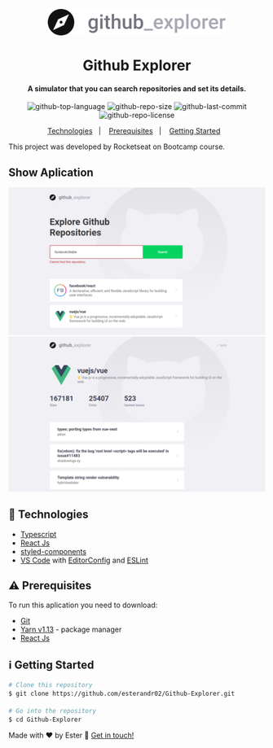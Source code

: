 <p align="center">
  <img alt="logo" src="src/assets/logo.svg" width="350"/>
</p>

<h1 align="center">
      Github Explorer
</h1>

<h4 align="center">
  A simulator that you can search repositories and set its details.
</h4>

<p align="center">
  <img alt="github-top-language" src="https://img.shields.io/github/languages/top/esterandr02/Github-Explorer">  
  <img alt="github-repo-size" src="https://img.shields.io/github/repo-size/esterandr02/Github-Explorer?color=red">
  <img alt="github-last-commit" src="https://img.shields.io/github/last-commit/esterandr02/Github-Explorer?color=green">
  <img alt="github-repo-license" src="https://img.shields.io/static/v1?label=license&message=MIT&color=blueviolet">
</p>

<p align="center">
  <a href="#rocket-technologies">Technologies</a>&nbsp;&nbsp;&nbsp;|&nbsp;&nbsp;&nbsp;
  <a href="#warning-prerequisites">Prerequisites</a>&nbsp;&nbsp;&nbsp;|&nbsp;&nbsp;&nbsp;
  <a href="#information_source-getting-started">Getting Started</a>&nbsp;&nbsp;&nbsp;
</p>

This project was developed by Rocketseat on Bootcamp course.

## Show Aplication
<img alt="dashboard" src="src/assets/dashboard.png"/>
<img alt="repository-details" src="src/assets/repository-details.png"/>

## :rocket: Technologies

-  [Typescript](https://www.typescriptlang.org/)
-  [React Js](https://reactjs.org/)
-  [styled-components](https://www.styled-components.com/)
-  [VS Code](https://code.visualstudio.com/) with [EditorConfig](https://editorconfig.org/) and [ESLint](https://eslint.org/docs/user-guide/getting-started)

## :warning: Prerequisites

To run this aplication you need to download:
- [Git](https://git-scm.com)
- [Yarn v1.13](https://yarnpkg.com/getting-started) - package manager
- [React Js](https://reactjs.org/)

  
## :information_source: Getting Started

```bash
# Clone this repository
$ git clone https://github.com/esterandr02/Github-Explorer.git

# Go into the repository
$ cd Github-Explorer
```
Made with ♥ by Ester :wave: [Get in touch!](https://www.linkedin.com/in/ester-albuquerque-3589911a6/)

